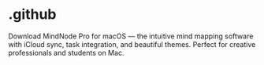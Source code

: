 # .github
Download MindNode Pro for macOS — the intuitive mind mapping software with iCloud sync, task integration, and beautiful themes. Perfect for creative professionals and students on Mac.
